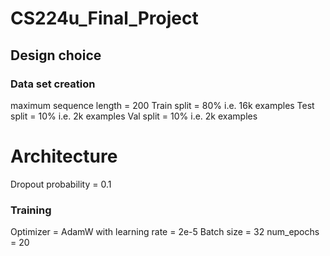 # CS224u_Final_Project

## Design choice 

### Data set creation
maximum sequence length = 200
Train split = 80% i.e. 16k examples
Test split = 10% i.e. 2k examples
Val split = 10% i.e. 2k examples


# Architecture 
Dropout probability = 0.1


### Training 
Optimizer = AdamW with learning rate = 2e-5
Batch size = 32
num_epochs = 20
